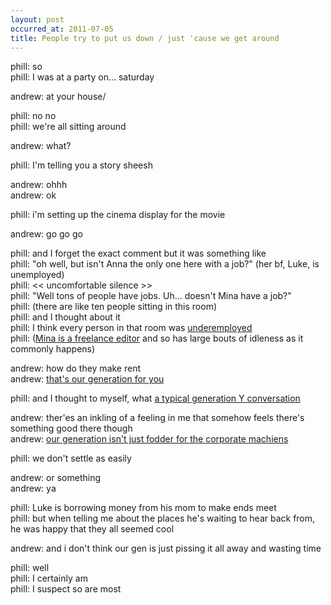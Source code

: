```yaml
---
layout: post
occurred_at: 2011-07-05
title: People try to put us down / just 'cause we get around
---
```

<span class="sans-bold">phill:</span> so<br/>
<span class="sans-bold">phill:</span> I was at a party on… saturday<br/>


<span class="sans-bold">andrew:</span> at your house/


<span class="sans-bold">phill:</span> no no<br/>
<span class="sans-bold">phill:</span> we're all sitting around

<span class="sans-bold">andrew:</span> what?

<span class="sans-bold">phill:</span> I'm telling you a story sheesh

<span class="sans-bold">andrew:</span> ohhh<br/>
<span class="sans-bold">andrew:</span> ok

<span class="sans-bold">phill:</span> i'm setting up the cinema display for the movie

<span class="sans-bold">andrew:</span> go go go

<span class="sans-bold">phill:</span> and I forget the exact comment but it was something like<br/>
<span class="sans-bold">phill:</span> "oh well, but isn't Anna the only one here with a job?" (her bf, Luke, is unemployed)<br/>
<span class="sans-bold">phill:</span> &lt;&lt; uncomfortable silence &gt;&gt;<br/>
<span class="sans-bold">phill:</span> "Well tons of people have jobs. Uh… doesn't Mina have a job?"<br/>
<span class="sans-bold">phill:</span> (there are like ten people sitting in this room)<br/>
<span class="sans-bold">phill:</span> and I thought about it<br/>
<span class="sans-bold">phill:</span> I think every person in that room was [underemployed](http://www.theglobeandmail.com/report-on-business/economy/economy-lab/daily-mix/as-jobless-levels-surge-a-lost-generation/article1889998/)<br/>
<span class="sans-bold">phill:</span> ([Mina is a freelance editor](http://www.minasewellmancuso.com/) and so has large bouts of idleness as it commonly happens)<br/>

<span class="sans-bold">andrew:</span> how do they make rent<br/>
<span class="sans-bold">andrew:</span> [that's our generation for you](http://www.economist.com/blogs/freeexchange/2011/07/youth-unemployment?fsrc=rss&?fsrc==scn/tw/eecon/sf/freeex)

<span class="sans-bold">phill:</span> and I thought to myself, what [a typical generation Y conversation](http://www.nytimes.com/2010/07/07/business/economy/07generation.html?_r=1&pagewanted=all)

<span class="sans-bold">andrew:</span> ther'es an inkling of a feeling in me that somehow feels there's something good there though<br/>
<span class="sans-bold">andrew:</span> [our generation isn't just fodder for the corporate machiens](http://www.time.com/time/magazine/article/0,9171,1640395,00.html)

<span class="sans-bold">phill:</span> we don't settle as easily

<span class="sans-bold">andrew:</span> or something<br/>
<span class="sans-bold">andrew:</span> ya

<span class="sans-bold">phill:</span> Luke is borrowing money from his mom to make ends meet<br/>
<span class="sans-bold">phill:</span> but when telling me about the places he's waiting to hear back from, he was happy that they all seemed cool

<span class="sans-bold">andrew:</span> and i don't think our gen is just pissing it all away and wasting time

<span class="sans-bold">phill:</span> well<br/>
<span class="sans-bold">phill:</span> I certainly am<br/>
<span class="sans-bold">phill:</span> I suspect so are most



